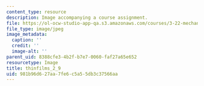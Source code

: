 ```yaml
---
content_type: resource
description: Image accompanying a course assignment.
file: https://ol-ocw-studio-app-qa.s3.amazonaws.com/courses/3-22-mechanical-behavior-of-materials-spring-2008/981b96d627aa7fe6c5a55db3c37566aa_thinfilms_2_9.jpg
file_type: image/jpeg
image_metadata:
  caption: ''
  credit: ''
  image-alt: ''
parent_uid: 8388cfe3-4b2f-b7e7-0060-faf27a65e652
resourcetype: Image
title: thinfilms_2_9
uid: 981b96d6-27aa-7fe6-c5a5-5db3c37566aa
---
```

